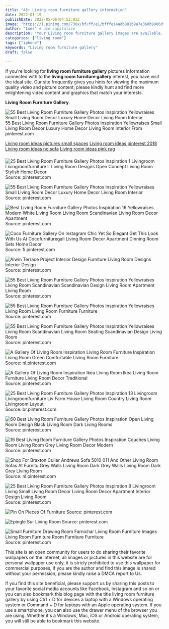 ```yaml
---
title: "45+ Living room furniture gallery information"
date: 2022-01-19
publishDate: 2022-05-06T04:52:03Z
image: "https://i.pinimg.com/736x/bf/ff/e1/bfffe14adb881b9a7e360b9906dfb5a0.jpg"
author: "Ines" # use capitalize
description: "Your Living room furniture gallery images are available. Living room furniture gallery are a topic that is being searched for and liked by netizens today. You can Find and Download the Living room furniture gallery files here. Download all royalty-free vectors."
categories: ["living room"]
tags: ["iphone"]
keywords: "Living room furniture gallery"
draft: false

---
```


If you're looking for **living room furniture gallery** pictures information connected with to the **living room furniture gallery** interest, you have visit the ideal  site.  Our site frequently  gives you  hints  for viewing  the maximum  quality video and picture  content, please kindly hunt and find more enlightening video content and graphics  that match your interests.

**Living Room Furniture Gallery**. 

![55 Best Living Room Furniture Gallery Photos Inspiration Yellowraises Small Living Room Decor Luxury Home Decor Living Room Interior](https://i.pinimg.com/originals/a8/62/48/a862481b21d26a7f1bc5e5dc1f80d604.jpg "55 Best Living Room Furniture Gallery Photos Inspiration Yellowraises Small Living Room Decor Luxury Home Decor Living Room Interior")
55 Best Living Room Furniture Gallery Photos Inspiration Yellowraises Small Living Room Decor Luxury Home Decor Living Room Interior From pinterest.com

[Living room ideas pictures small spaces](/living-room-ideas-pictures-small-spaces/)
[Living room ideas pinterest 2018](/living-room-ideas-pinterest-2018/)
[Living room ideas no sofa](/living-room-ideas-no-sofa/)
[Living room ideas pink rug](/living-room-ideas-pink-rug/)



### 

 


![25 Best Living Room Furniture Gallery Photos Inspiration 1 Livingroom Livingroomfurniture L Living Room Designs Open Concept Living Room Stylish Home Decor](https://i.pinimg.com/originals/82/4b/7e/824b7ee3d8fabfb13eb1a6bb9970ca82.png "25 Best Living Room Furniture Gallery Photos Inspiration 1 Livingroom Livingroomfurniture L Living Room Designs Open Concept Living Room Stylish Home Decor")
Source: pinterest.com

 

![55 Best Living Room Furniture Gallery Photos Inspiration Yellowraises Small Living Room Decor Luxury Home Decor Living Room Interior](https://i.pinimg.com/originals/a8/62/48/a862481b21d26a7f1bc5e5dc1f80d604.jpg "55 Best Living Room Furniture Gallery Photos Inspiration Yellowraises Small Living Room Decor Luxury Home Decor Living Room Interior")
Source: pinterest.com

 

![Best Living Room Furniture Gallery Photos Inspiration 16 Yellowraises Modern White Living Room Living Room Scandinavian Living Room Decor Apartment](https://i.pinimg.com/originals/92/46/ae/9246aedfbbee269d44b369b22f89f4c8.jpg "Best Living Room Furniture Gallery Photos Inspiration 16 Yellowraises Modern White Living Room Living Room Scandinavian Living Room Decor Apartment")
Source: pinterest.com

 

![Coco Furniture Gallery On Instagram Chic Yet So Elegant Get This Look With Us At Cocofurnituregall Living Room Decor Apartment Dinning Room Sets Home Decor](https://i.pinimg.com/originals/53/e5/1d/53e51dd77d1cc03e27682c79dc2f77ca.jpg "Coco Furniture Gallery On Instagram Chic Yet So Elegant Get This Look With Us At Cocofurnituregall Living Room Decor Apartment Dinning Room Sets Home Decor")
Source: fi.pinterest.com

 

![Alwin Terrace Project Interior Design Furniture Living Room Designs Interior Design](https://i.pinimg.com/originals/1c/85/b6/1c85b6880989136c89014539d70bf769.jpg "Alwin Terrace Project Interior Design Furniture Living Room Designs Interior Design")
Source: pinterest.com

 

![55 Best Living Room Furniture Gallery Photos Inspiration Yellowraises Living Room Scandinavian Scandinavian Design Living Room Apartment Living Room](https://i.pinimg.com/originals/88/46/b8/8846b8ed88b1c1ea1a2e9658dca922c8.jpg "55 Best Living Room Furniture Gallery Photos Inspiration Yellowraises Living Room Scandinavian Scandinavian Design Living Room Apartment Living Room")
Source: pinterest.com

 

![55 Best Living Room Furniture Gallery Photos Inspiration Yellowraises Living Room Living Room Furniture Furniture](https://i.pinimg.com/originals/1a/88/6e/1a886e1d95c6d30a1d1cde4b4bcfe3e7.jpg "55 Best Living Room Furniture Gallery Photos Inspiration Yellowraises Living Room Living Room Furniture Furniture")
Source: pinterest.com

 

![55 Best Living Room Furniture Gallery Photos Inspiration Yellowraises Living Room Scandinavian Living Room Seating Scandinavian Design Living Room](https://i.pinimg.com/originals/15/f6/76/15f676fd2c9103a42dd6be28840ba556.jpg "55 Best Living Room Furniture Gallery Photos Inspiration Yellowraises Living Room Scandinavian Living Room Seating Scandinavian Design Living Room")
Source: pinterest.com

 

![A Gallery Of Living Room Inspiration Living Room Furniture Inspiration Living Room Green Comfortable Living Room Furniture](https://i.pinimg.com/originals/f7/b2/95/f7b295cfe209920bbbb327957c2f7750.jpg "A Gallery Of Living Room Inspiration Living Room Furniture Inspiration Living Room Green Comfortable Living Room Furniture")
Source: nl.pinterest.com

 

![A Gallery Of Living Room Inspiration Ikea Living Room Ikea Living Room Furniture Living Room Decor Traditional](https://i.pinimg.com/originals/76/f9/b0/76f9b06da6671b5a6ba4be2de428e4a1.jpg "A Gallery Of Living Room Inspiration Ikea Living Room Ikea Living Room Furniture Living Room Decor Traditional")
Source: pinterest.com

 

![25 Best Living Room Furniture Gallery Photos Inspiration 13 Livingroom Livingroomfurniture Liv Farm House Living Room Country Living Room Livingroom Layout](https://i.pinimg.com/originals/63/00/30/630030a4c608ea3e7adc28131919329a.png "25 Best Living Room Furniture Gallery Photos Inspiration 13 Livingroom Livingroomfurniture Liv Farm House Living Room Country Living Room Livingroom Layout")
Source: br.pinterest.com

 

![60 Best Living Room Furniture Gallery Photos Inspiration Open Living Room Design Black Living Room Dark Living Rooms](https://i.pinimg.com/originals/c6/e2/3a/c6e23a15c55cf6674d0a92bce6c6f2cf.png "60 Best Living Room Furniture Gallery Photos Inspiration Open Living Room Design Black Living Room Dark Living Rooms")
Source: pinterest.com

 

![16 Best Living Room Furniture Gallery Photos Inspiration Couches Living Room Living Room Grey Living Room Decor Modern](https://i.pinimg.com/564x/8b/8d/a4/8b8da47a0188f7ba2169f5a2321174eb.jpg "16 Best Living Room Furniture Gallery Photos Inspiration Couches Living Room Living Room Grey Living Room Decor Modern")
Source: pinterest.com

 

![Shop For Braxton Culler Andrews Sofa 5010 011 And Other Living Room Sofas At Furnitu Grey Walls Living Room Dark Grey Walls Living Room Dark Grey Living Room](https://i.pinimg.com/originals/95/e5/80/95e58000e07b95dce1be0edc69f74ba6.jpg "Shop For Braxton Culler Andrews Sofa 5010 011 And Other Living Room Sofas At Furnitu Grey Walls Living Room Dark Grey Walls Living Room Dark Grey Living Room")
Source: nl.pinterest.com

 

![25 Best Living Room Furniture Gallery Photos Inspiration 8 Livingroom Living Small Living Room Decor Living Room Decor Apartment Interior Design Living Room](https://i.pinimg.com/originals/c3/39/16/c339165e59c56b68ff60fde06fdbd780.png "25 Best Living Room Furniture Gallery Photos Inspiration 8 Livingroom Living Small Living Room Decor Living Room Decor Apartment Interior Design Living Room")
Source: pinterest.com

 

![Pin On Pieces Of Furniture](https://i.pinimg.com/736x/7f/9f/e0/7f9fe0c20fe2a3ac2260a6ad4a7983ea.jpg "Pin On Pieces Of Furniture")
Source: pinterest.com

 

![Epingle Sur Living Room](https://i.pinimg.com/originals/32/b2/3d/32b23d04daab1dc5194274d1d75c36f2.png "Epingle Sur Living Room")
Source: pinterest.com

 

![Small Furniture Drawing Room Farnichar Living Room Furniture Images Living Room Furniture Room Furniture Furniture](https://i.pinimg.com/736x/bf/ff/e1/bfffe14adb881b9a7e360b9906dfb5a0.jpg "Small Furniture Drawing Room Farnichar Living Room Furniture Images Living Room Furniture Room Furniture Furniture")
Source: pinterest.com

 

This site is an open community for users to do sharing their favorite wallpapers on the internet, all images or pictures in this website are for personal wallpaper use only, it is stricly prohibited to use this wallpaper for commercial purposes, if you are the author and find this image is shared without your permission, please kindly raise a DMCA report to Us.

If you find this site beneficial, please support us by sharing this posts to your favorite social media accounts like Facebook, Instagram and so on or you can also bookmark this blog page with the title living room furniture gallery by using Ctrl + D for devices a laptop with a Windows operating system or Command + D for laptops with an Apple operating system. If you use a smartphone, you can also use the drawer menu of the browser you are using. Whether it's a Windows, Mac, iOS or Android operating system, you will still be able to bookmark this website.
